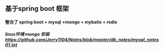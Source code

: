 ## 基于spring boot 框架
#### 整合了 spring boot + mysql +mongo + mybatis + redis 

##### linux环境 mongo 安装 https://github.com/Jerry1104/Notes/blob/master/db_notes/mysql_notes01.txt
